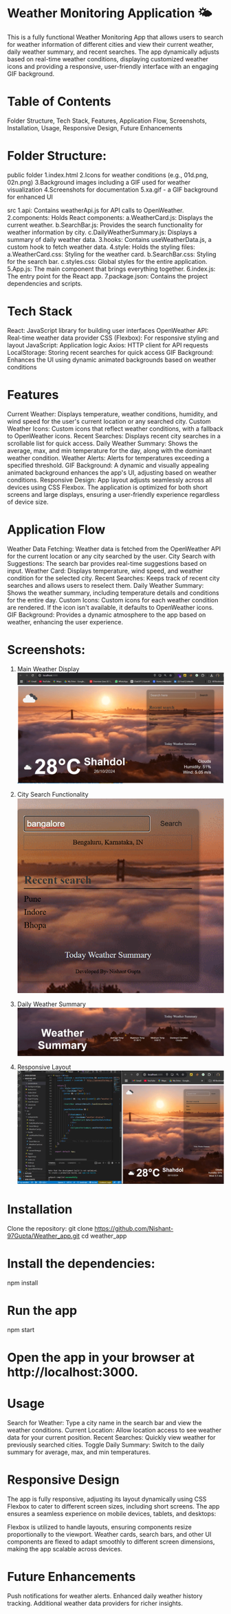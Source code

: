 # Weather Monitoring Application 🌤️
This is a fully functional Weather Monitoring App that allows users to search for weather information of different cities and view their current weather, daily weather summary, and recent searches. The app dynamically adjusts based on real-time weather conditions, displaying customized weather icons and providing a responsive, user-friendly interface with an engaging GIF background.

# Table of Contents
Folder Structure,
Tech Stack,
Features,
Application Flow,
Screenshots,
Installation,
Usage,
Responsive Design,
Future Enhancements


# Folder Structure:

public folder
1.index.html
2.Icons for weather conditions (e.g., 01d.png, 02n.png)
3.Background images including a GIF used for weather visualization
4.Screenshots for documentation
5.xa.gif - a GIF background for enhanced UI


src
   1.api: Contains weatherApi.js for API calls to OpenWeather.
2.components: Holds React components:
     a.WeatherCard.js: Displays the current weather.
     b.SearchBar.js: Provides the search functionality for weather information by city.
     c.DailyWeatherSummary.js: Displays a summary of daily weather data.
3.hooks: Contains useWeatherData.js, a custom hook to fetch weather data.
4.style: Holds the styling files:
      a.WeatherCard.css: Styling for the weather card.
      b.SearchBar.css: Styling for the search bar.
     c.styles.css: Global styles for the entire application.
5.App.js: The main component that brings everything together.
6.index.js: The entry point for the React app.
7.package.json: Contains the project dependencies and scripts.

# Tech Stack
React: JavaScript library for building user interfaces
OpenWeather API: Real-time weather data provider
CSS (Flexbox): For responsive styling and layout
JavaScript: Application logic
Axios: HTTP client for API requests
LocalStorage: Storing recent searches for quick access
GIF Background: Enhances the UI using dynamic animated backgrounds based on weather conditions

# Features
Current Weather: Displays temperature, weather conditions, humidity, and wind speed for the user's current location or any searched city.
Custom Weather Icons: Custom icons that reflect weather conditions, with a fallback to OpenWeather icons.
Recent Searches: Displays recent city searches in a scrollable list for quick access.
Daily Weather Summary: Shows the average, max, and min temperature for the day, along with the dominant weather condition.
Weather Alerts: Alerts for temperatures exceeding a specified threshold.
GIF Background: A dynamic and visually appealing animated background enhances the app's UI, adjusting based on weather conditions.
Responsive Design: App layout adjusts seamlessly across all devices using CSS Flexbox. The application is optimized for both short screens and large displays, ensuring a user-friendly experience regardless of device size.


# Application Flow
Weather Data Fetching: Weather data is fetched from the OpenWeather API for the current location or any city searched by the user.
City Search with Suggestions: The search bar provides real-time suggestions based on input.
Weather Card: Displays temperature, wind speed, and weather condition for the selected city.
Recent Searches: Keeps track of recent city searches and allows users to reselect them.
Daily Weather Summary: Shows the weather summary, including temperature details and conditions for the entire day.
Custom Icons: Custom icons for each weather condition are rendered. If the icon isn't available, it defaults to OpenWeather icons.
GIF Background: Provides a dynamic atmosphere to the app based on weather, enhancing the user experience.


# Screenshots:
 1. Main Weather Display
![Main Weather Display](public/screenshots/main-weather-display.png)

 2. City Search Functionality
![City Search](public/screenshots/city-search.png)

 3. Daily Weather Summary
![Daily Weather Summary](public/screenshots/daily-summary.png)

 5. Responsive Layout
![Responsive Layout](public/screenshots/responsive-layout.png)


# Installation
Clone the repository:
git clone https://github.com/Nishant-97Gupta/Weather_app.git
cd weather_app

# Install the dependencies:
npm install

# Run the app
npm start

# Open the app in your browser at http://localhost:3000.


# Usage
Search for Weather: Type a city name in the search bar and view the weather conditions.
Current Location: Allow location access to see weather data for your current position.
Recent Searches: Quickly view weather for previously searched cities.
Toggle Daily Summary: Switch to the daily summary for average, max, and min temperatures.


# Responsive Design
The app is fully responsive, adjusting its layout dynamically using CSS Flexbox to cater to different screen sizes, including short screens. The app ensures a seamless experience on mobile devices, tablets, and desktops:

Flexbox is utilized to handle layouts, ensuring components resize proportionally to the viewport.
Weather cards, search bars, and other UI components are flexed to adapt smoothly to different screen dimensions, making the app scalable across devices.


# Future Enhancements
Push notifications for weather alerts.
Enhanced daily weather history tracking.
Additional weather data providers for richer insights.

